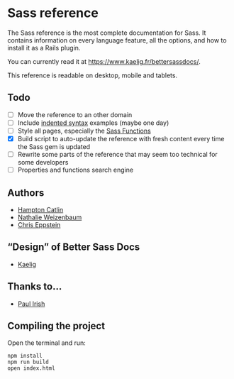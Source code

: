 # Sass reference

The Sass reference is the most complete documentation for Sass. It contains information on every language feature, all the options, and how to install it as a Rails plugin.

You can currently read it at <https://www.kaelig.fr/bettersassdocs/>.

This reference is readable on desktop, mobile and tablets.

## Todo

- [ ] Move the reference to an other domain
- [ ] Include [indented syntax](http://sass-lang.com/docs/yardoc/file.INDENTED_SYNTAX.html) examples (maybe one day)
- [ ] Style all pages, especially the [Sass Functions](http://sass-lang.com/docs/yardoc/Sass/Script/Functions.html "Module: Sass::Script::Functions")
- [x] Build script to auto-update the reference with fresh content every time the Sass gem is updated
- [ ] Rewrite some parts of the reference that may seem too technical for some developers
- [ ] Properties and functions search engine

## Authors

- [Hampton Catlin](http://hamptoncatlin.com)
- [Nathalie Weizenbaum](http://nex-3.com)
- [Chris Eppstein](http://chriseppstein.github.com)

## “Design” of Better Sass Docs

- [Kaelig](https://www.kaelig.fr)

## Thanks to…

- [Paul Irish](https://github.com/paulirish)

## Compiling the project

Open the terminal and run:

```
npm install
npm run build
open index.html
```
